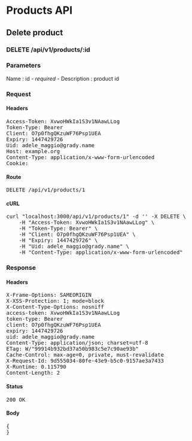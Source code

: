 # Products API

## Delete product

### DELETE /api/v1/products/:id

### Parameters

Name : id *- required -*
Description : product id

### Request

#### Headers

<pre>Access-Token: XvwoHWkIa1S3v1NAawLLog
Token-Type: Bearer
Client: O7p0fhgQKzuWF76Psp1UEA
Expiry: 1447429726
Uid: adele_maggio@grady.name
Host: example.org
Content-Type: application/x-www-form-urlencoded
Cookie: </pre>

#### Route

<pre>DELETE /api/v1/products/1</pre>

#### cURL

<pre class="request">curl &quot;localhost:3000/api/v1/products/1&quot; -d &#39;&#39; -X DELETE \
	-H &quot;Access-Token: XvwoHWkIa1S3v1NAawLLog&quot; \
	-H &quot;Token-Type: Bearer&quot; \
	-H &quot;Client: O7p0fhgQKzuWF76Psp1UEA&quot; \
	-H &quot;Expiry: 1447429726&quot; \
	-H &quot;Uid: adele_maggio@grady.name&quot; \
	-H &quot;Content-Type: application/x-www-form-urlencoded&quot;</pre>

### Response

#### Headers

<pre>X-Frame-Options: SAMEORIGIN
X-XSS-Protection: 1; mode=block
X-Content-Type-Options: nosniff
access-token: XvwoHWkIa1S3v1NAawLLog
token-type: Bearer
client: O7p0fhgQKzuWF76Psp1UEA
expiry: 1447429726
uid: adele_maggio@grady.name
Content-Type: application/json; charset=utf-8
ETag: W/&quot;99914b932bd37a50b983c5e7c90ae93b&quot;
Cache-Control: max-age=0, private, must-revalidate
X-Request-Id: 9d555034-80fe-43e9-b5c0-9157ae3a7433
X-Runtime: 0.115790
Content-Length: 2</pre>

#### Status

<pre>200 OK</pre>

#### Body

<pre>{
}</pre>
